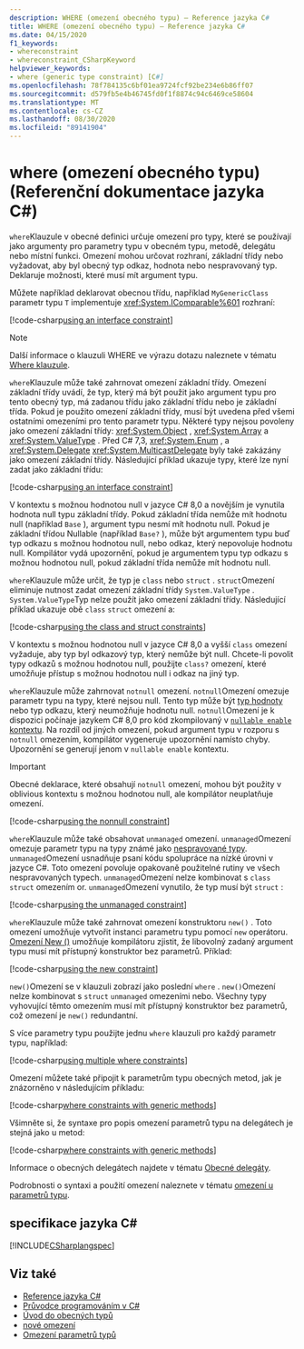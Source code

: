 ```yaml
---
description: WHERE (omezení obecného typu) – Reference jazyka C#
title: WHERE (omezení obecného typu) – Reference jazyka C#
ms.date: 04/15/2020
f1_keywords:
- whereconstraint
- whereconstraint_CSharpKeyword
helpviewer_keywords:
- where (generic type constraint) [C#]
ms.openlocfilehash: 78f784135c6bf01ea9724fcf92be234e6b86ff07
ms.sourcegitcommit: d579fb5e4b46745fd0f1f8874c94c6469ce58604
ms.translationtype: MT
ms.contentlocale: cs-CZ
ms.lasthandoff: 08/30/2020
ms.locfileid: "89141904"
---
```

# <a name="where-generic-type-constraint-c-reference"></a>where (omezení obecného typu) (Referenční dokumentace jazyka C#)

`where`Klauzule v obecné definici určuje omezení pro typy, které se používají jako argumenty pro parametry typu v obecném typu, metodě, delegátu nebo místní funkci. Omezení mohou určovat rozhraní, základní třídy nebo vyžadovat, aby byl obecný typ odkaz, hodnota nebo nespravovaný typ. Deklaruje možnosti, které musí mít argument typu.

Můžete například deklarovat obecnou třídu, například `MyGenericClass` parametr typu `T` implementuje <xref:System.IComparable%601> rozhraní:

[!code-csharp[using an interface constraint](snippets/GenericWhereConstraints.cs#1)]

> [!NOTE]
> Další informace o klauzuli WHERE ve výrazu dotazu naleznete v tématu [Where klauzule](where-clause.md).

`where`Klauzule může také zahrnovat omezení základní třídy. Omezení základní třídy uvádí, že typ, který má být použit jako argument typu pro tento obecný typ, má zadanou třídu jako základní třídu nebo je základní třída. Pokud je použito omezení základní třídy, musí být uvedena před všemi ostatními omezeními pro tento parametr typu. Některé typy nejsou povoleny jako omezení základní třídy: <xref:System.Object> , <xref:System.Array> a <xref:System.ValueType> . Před C# 7,3, <xref:System.Enum> , a <xref:System.Delegate> <xref:System.MulticastDelegate> byly také zakázány jako omezení základní třídy. Následující příklad ukazuje typy, které lze nyní zadat jako základní třídu:

[!code-csharp[using an interface constraint](snippets/GenericWhereConstraints.cs#2)]

V kontextu s možnou hodnotou null v jazyce C# 8,0 a novějším je vynutila hodnota null typu základní třídy. Pokud základní třída nemůže mít hodnotu null (například `Base` ), argument typu nesmí mít hodnotu null. Pokud je základní třídou Nullable (například `Base?` ), může být argumentem typu buď typ odkazu s možnou hodnotou null, nebo odkaz, který nepovoluje hodnotu null. Kompilátor vydá upozornění, pokud je argumentem typu typ odkazu s možnou hodnotou null, pokud základní třída nemůže mít hodnotu null.

`where`Klauzule může určit, že typ je `class` nebo `struct` . `struct`Omezení eliminuje nutnost zadat omezení základní třídy `System.ValueType` . `System.ValueType`Typ nelze použít jako omezení základní třídy. Následující příklad ukazuje obě `class` `struct` omezení a:

[!code-csharp[using the class and struct constraints](snippets/GenericWhereConstraints.cs#3)]

V kontextu s možnou hodnotou null v jazyce C# 8,0 a vyšší `class` omezení vyžaduje, aby typ byl odkazový typ, který nemůže být null. Chcete-li povolit typy odkazů s možnou hodnotou null, použijte `class?` omezení, které umožňuje přístup s možnou hodnotou null i odkaz na jiný typ.

`where`Klauzule může zahrnovat `notnull` omezení. `notnull`Omezení omezuje parametr typu na typy, které nejsou null. Tento typ může být [typ hodnoty](../builtin-types/value-types.md) nebo typ odkazu, který neumožňuje hodnotu null. `notnull`Omezení je k dispozici počínaje jazykem C# 8,0 pro kód zkompilovaný v [ `nullable enable` kontextu](../../nullable-references.md#nullable-contexts). Na rozdíl od jiných omezení, pokud argument typu v rozporu s `notnull` omezením, kompilátor vygeneruje upozornění namísto chyby. Upozornění se generují jenom v `nullable enable` kontextu.

> [!IMPORTANT]
> Obecné deklarace, které obsahují `notnull` omezení, mohou být použity v oblivious kontextu s možnou hodnotou null, ale kompilátor neuplatňuje omezení.

[!code-csharp[using the nonnull constraint](snippets/GenericWhereConstraints.cs#NotNull)]

`where`Klauzule může také obsahovat `unmanaged` omezení. `unmanaged`Omezení omezuje parametr typu na typy známé jako [nespravované typy](../builtin-types/unmanaged-types.md). `unmanaged`Omezení usnadňuje psaní kódu spolupráce na nízké úrovni v jazyce C#. Toto omezení povoluje opakovaně použitelné rutiny ve všech nespravovaných typech. `unmanaged`Omezení nelze kombinovat s `class` `struct` omezením or. `unmanaged`Omezení vynutilo, že typ musí být `struct` :

[!code-csharp[using the unmanaged constraint](snippets/GenericWhereConstraints.cs#4)]

`where`Klauzule může také zahrnovat omezení konstruktoru `new()` . Toto omezení umožňuje vytvořit instanci parametru typu pomocí `new` operátoru. [Omezení New ()](new-constraint.md) umožňuje kompilátoru zjistit, že libovolný zadaný argument typu musí mít přístupný konstruktor bez parametrů. Příklad:

[!code-csharp[using the new constraint](snippets/GenericWhereConstraints.cs#5)]

`new()`Omezení se v klauzuli zobrazí jako poslední `where` . `new()`Omezení nelze kombinovat s `struct` `unmanaged` omezeními nebo. Všechny typy vyhovující těmto omezením musí mít přístupný konstruktor bez parametrů, což omezení je `new()` redundantní.

S více parametry typu použijte jednu `where` klauzuli pro každý parametr typu, například:

[!code-csharp[using multiple where constraints](snippets/GenericWhereConstraints.cs#6)]

Omezení můžete také připojit k parametrům typu obecných metod, jak je znázorněno v následujícím příkladu:

[!code-csharp[where constraints with generic methods](snippets/GenericWhereConstraints.cs#7)]

Všimněte si, že syntaxe pro popis omezení parametrů typu na delegátech je stejná jako u metod:

[!code-csharp[where constraints with generic methods](snippets/GenericWhereConstraints.cs#8)]

Informace o obecných delegátech najdete v tématu [Obecné delegáty](../../programming-guide/generics/generic-delegates.md).

Podrobnosti o syntaxi a použití omezení naleznete v tématu [omezení u parametrů typu](../../programming-guide/generics/constraints-on-type-parameters.md).

## <a name="c-language-specification"></a>specifikace jazyka C#

 [!INCLUDE[CSharplangspec](~/includes/csharplangspec-md.md)]

## <a name="see-also"></a>Viz také

- [Reference jazyka C#](../index.md)
- [Průvodce programováním v C#](../../programming-guide/index.md)
- [Úvod do obecných typů](../../programming-guide/generics/index.md)
- [nové omezení](./new-constraint.md)
- [Omezení parametrů typů](../../programming-guide/generics/constraints-on-type-parameters.md)
